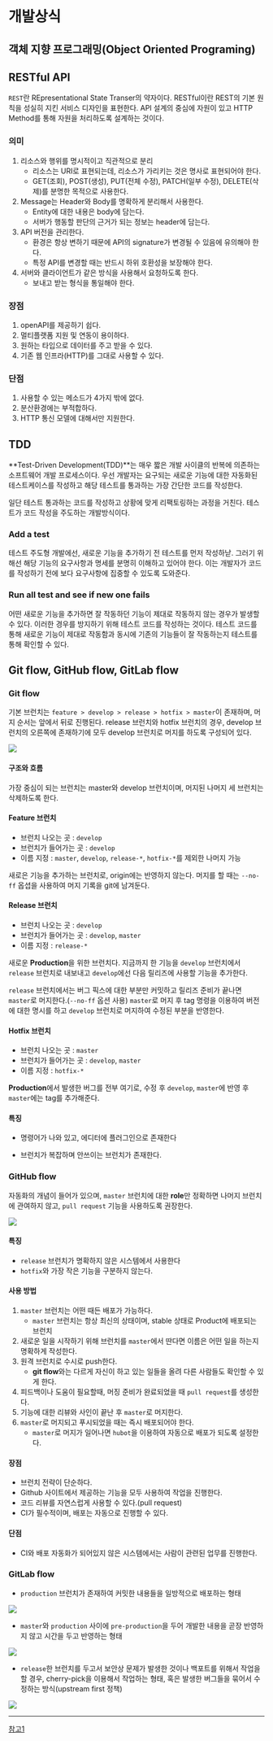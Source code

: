 # 개발상식



## 객체 지향 프로그래밍(Object Oriented Programing)



## RESTful API

`REST`란 REpresentational State Transer의 약자이다. RESTful이란 REST의 기본 원칙을 성실히 지킨 서비스 디자인을 표현한다. API 설계의 중심에 자원이 있고 HTTP Method를 통해 자원을 처리하도록 설계하는 것이다.

### 의미

1. 리소스와 행위를 명시적이고 직관적으로 분리
   - 리소스는 URI로 표현되는데, 리소스가 가리키는 것은 명사로 표현되어야 한다.
   - GET(조회), POST(생성), PUT(전체 수정), PATCH(일부 수정), DELETE(삭제)를 분명한 목적으로 사용한다.
2. Message는 Header와 Body를 명확하게 분리해서 사용한다.
   - Entity에 대한 내용은 body에 담는다.
   - 서버가 행동할 판단의 근거가 되는 정보는 header에 담는다.
3. API 버전을 관리한다.
   - 환경은 항상 변하기 때문에 API의 signature가 변경될 수 있음에 유의해야 한다.
   - 특정 API를 변경할 때는 반드시 하위 호환성을 보장해야 한다.
4. 서버와 클라이언트가 같은 방식을 사용해서 요청하도록 한다.
   - 보내고 받는 형식을 통일해야 한다.



### 장점

1. openAPI를 제공하기 쉽다.
2. 멀티플랫폼 지원 및 연동이 용이하다.
3. 원하는 타입으로 데이터를 주고 받을 수 있다.
4. 기존 웹 인프라(HTTP)를 그대로 사용할 수 있다.



### 단점

1. 사용할 수 있는 메소드가 4가지 밖에 없다.
2. 분산환경에는 부적합하다.
3. HTTP 통신 모델에 대해서만 지원한다.



## TDD

**Test-Driven Development(TDD)**는 매우 짧은 개발 사이클의 반복에 의존하는 소프트웨어 개발 프로세스이다. 우선 개발자는 요구되는 새로운 기능에 대한 자동화된 테스트케이스를 작성하고 해당 테스트를 통과하는 가장 간단한 코드를 작성한다.

일단 테스트 통과하는 코드를 작성하고 상황에 맞게 리팩토링하는 과정을 거친다. 테스트가 코드 작성을 주도하는 개발방식이다.



### Add a test

테스트 주도형 개발에선, 새로운 기능을 추가하기 전 테스트를 먼저 작성하낟. 그러기 위해선 해당 기능의 요구사항과 명세를 분명히 이해하고 있어야 한다. 이는 개발자가 코드를 작성하기 전에 보다 요구사항에 집중할 수 있도록 도와준다.



### Run all test and see if new one fails

어떤 새로운 기능을 추가하면 잘 작동하던 기능이 제대로 작동하지 않는 경우가 발생할 수 있다. 이러한 경우를 방지하기 위해 테스트 코드를 작성하는 것이다. 테스트 코드를 통해 새로운 기능이 제대로 작동함과 동시에 기존의 기능들이 잘 작동하는지 테스트를 통해 확인할 수 있다.



## Git flow, GitHub flow, GitLab flow

### Git flow

기본 브런치는 `feature > develop > release > hotfix > master`이 존재하며, 머지 순서는 앞에서 뒤로 진행된다. release 브런치와 hotfix 브런치의 경우, develop 브런치의 오른쪽에 존재하기에 모두 develop 브런치로 머지를 하도록 구성되어 있다.

![](http://nvie.com/img/git-model@2x.png) 

#### 구조와 흐름

가장 중심이 되는 브런치는 master와 develop 브런치이며, 머지된 나머지 세 브런치는 삭제하도록 한다.

#### Feature 브런치

- 브런치 나오는 곳 : `develop`
- 브런치가 들어가는 곳 : `develop`
- 이름 지정 : `master`, `develop`, `release-*`, `hotfix-*`를 제외한 나머지 가능

새로은 기능을 추가하는 브런치로, origin에는 반영하지 않는다. 머지를 할 때는 `--no-ff` 옵셥을 사용하여 머지 기록을 git에 남겨둔다.



#### Release 브런치

- 브런치 나오는 곳 : `develop`
- 브런치가 들어가는 곳 : `develop`, `master`
- 이름 지정 : `release-*`

새로운 **Production**을 위한 브런치다. 지금까지 한 기능을 `develop` 브런치에서 `release` 브런치로 내보내고 `develop`에선 다음 릴리즈에 사용할 기능을 추가한다.

`release` 브런치에서는 버그 픽스에 대한 부분만 커밋하고 릴리즈 준비가 끝나면 `master`로 머지한다.(`--no-ff` 옵션 사용) `master`로 머지 후 tag 명령을 이용하여 버전에 대한 명시를 하고 `develop` 브런치로 머지하여 수정된 부분을 반영한다.



#### Hotfix 브런치

- 브런치 나오는 곳 : `master`
- 브런치가 들어가는 곳 : `develop`, `master`
- 이름 지정 :  `hotfix-*`

**Production**에서 발생한 버그를 전부 여기로, 수정 후 `develop`, `master`에 반영 후 `master`에는 tag를 추가해준다.



#### 특징

- 명령어가 나와 있고, 에디터에 플러그인으로 존재한다

- 브런치가 복잡하며 안쓰이는 브런치가 존재한다.



### GitHub flow

자동화의 개념이 들어가 있으며, `master` 브런치에 대한 **role**만 정확하면 나머지 브런치에 관여하지 않고, `pull request` 기능을 사용하도록 권장한다.

![](http://cdn-ak.f.st-hatena.com/images/fotolife/s/shoma2da/20151104/20151104223339.png) 

#### 특징

- `release` 브런치가 명확하지 않은 시스템에서 사용한다
- `hotfix`와 가장 작은 기능을 구분하지 않는다.

#### 사용 방법

1. `master` 브런치는 어떤 때든 배포가 가능하다.
   - `master` 브런치는 항상 최신의 상태이며, stable 상태로 Product에 배포되는 브런치
2. 새로운 일을 시작하기 위해 브런치를 `master`에서 딴다면 이름은 어떤 일을 하는지 명확하게 작성한다.
3. 원격 브런치로 수시로 push한다.
   - **git flow**와는 다르게 자신이 하고 있는 일들을 올려 다른 사람들도 확인할 수 있게 한다.
4. 피드백이나 도움이 필요할때, 머징 준비가 완료되었을 때 `pull request`를 생성한다.
5. 기능에 대한 리뷰와 사인이 끝난 후 `master`로 머지한다.
6. `master`로 머지되고 푸시되었을 때는 즉시 배포되어야 한다.
   - `master`로 머지가 일어나면 `hubot`을 이용하여 자동으로 배포가 되도록 설정한다.

#### 장점

- 브런치 전략이 단순하다.
- Github 사이트에서 제공하는 기능을 모두 사용하여 작업을 진행한다.
- 코드 리뷰를 자연스럽게 사용할 수 있다.(pull request)
- CI가 필수적이며, 배포는 자동으로 진행할 수 있다.

#### 단점

- CI와 배포 자동화가 되어있지 않은 시스템에서는 사람이 관련된 업무를 진행한다.



### GitLab flow

- `production` 브런치가 존재하여 커밋한 내용들을 일방적으로 배포하는 형태

![](https://about.gitlab.com/images/git_flow/production_branch.png) 



- `master`와 `production` 사이에 `pre-production`을 두어 개발한 내용을 곧장 반영하지 않고 시간을 두고 반영하는 형태

![](https://about.gitlab.com/images/git_flow/environment_branches.png) 



- `release`한 브런치를 두고서 보안상 문제가 발생한 것이나 백포트를 위해서 작업을 할 경우, cherry-pick을 이용해서 작업하는 형태, 혹은 발생한 버그들을 묶어서 수정하는 방식(upstream first 정책)

![](https://about.gitlab.com/images/git_flow/release_branches.png) 





---

[참고1](https://github.com/JaeYeopHan/Interview_Question_for_Beginner/)